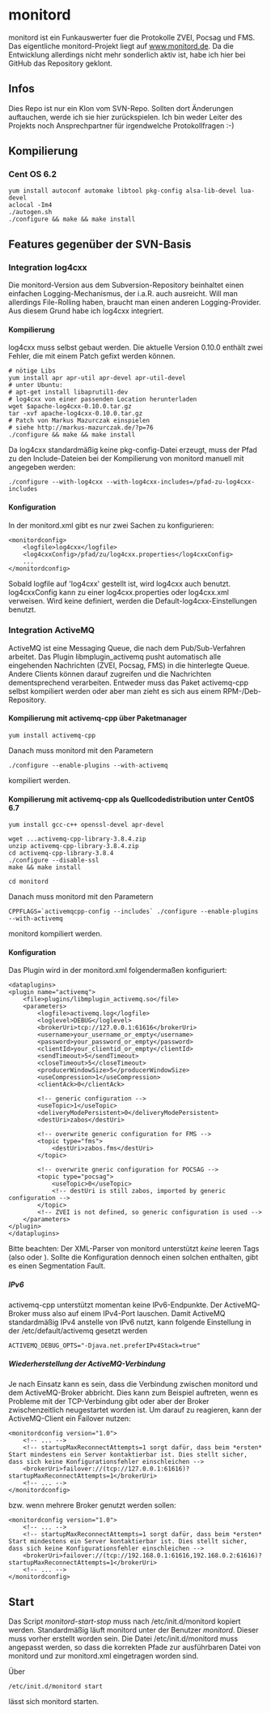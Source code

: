 # monitord

monitord ist ein Funkauswerter fuer die Protokolle ZVEI, Pocsag und FMS.
Das eigentliche monitord-Projekt liegt auf www.monitord.de.
Da die Entwicklung allerdings nicht mehr sonderlich aktiv ist, habe ich hier bei GitHub das Repository geklont.

## Infos
Dies Repo ist nur ein Klon vom SVN-Repo. Sollten dort Änderungen auftauchen, werde ich sie hier zurückspielen.
Ich bin weder Leiter des Projekts noch Ansprechpartner für irgendwelche Protokollfragen :-)

## Kompilierung
### Cent OS 6.2

	yum install autoconf automake libtool pkg-config alsa-lib-devel lua-devel
	aclocal -Im4
	./autogen.sh
	./configure && make && make install

## Features gegenüber der SVN-Basis
### Integration log4cxx
Die monitord-Version aus dem Subversion-Repository beinhaltet einen einfachen Logging-Mechanismus, der i.a.R. auch ausreicht.
Will man allerdings File-Rolling haben, braucht man einen anderen Logging-Provider.
Aus diesem Grund habe ich log4cxx integriert.

#### Kompilierung
log4cxx muss selbst gebaut werden. Die aktuelle Version 0.10.0 enthält zwei Fehler, die mit einem Patch gefixt werden können.

	# nötige Libs
	yum install apr apr-util apr-devel apr-util-devel
	# unter Ubuntu:
	# apt-get install libaprutil1-dev
	# log4cxx von einer passenden Location herunterladen
	wget $apache-log4cxx-0.10.0.tar.gz
	tar -xvf apache-log4cxx-0.10.0.tar.gz
	# Patch von Markus Mazurczak einspielen
	# siehe http://markus-mazurczak.de/?p=76
	./configure && make && make install

Da log4cxx standardmäßig keine pkg-config-Datei erzeugt, muss der Pfad zu den Include-Dateien bei der Kompilierung von monitord manuell mit angegeben werden:

	./configure --with-log4cxx --with-log4cxx-includes=/pfad-zu-log4cxx-includes

#### Konfiguration
In der monitord.xml gibt es nur zwei Sachen zu konfigurieren:

	<monitordconfig>
		<logfile>log4cxx</logfile>
		<log4cxxConfig>/pfad/zu/log4cxx.properties</log4cxxConfig>
		...
	</monitordconfig>

Sobald logfile auf 'log4cxx' gestellt ist, wird log4cxx auch benutzt. log4cxxConfig kann zu einer log4cxx.properties oder log4cxx.xml verweisen. Wird keine definiert, werden die Default-log4cxx-Einstellungen benutzt.

### Integration ActiveMQ
ActiveMQ ist eine Messaging Queue, die nach dem Pub/Sub-Verfahren arbeitet.
Das Plugin libmplugin_activemq pusht automatisch alle eingehenden Nachrichten (ZVEI, Pocsag, FMS) in die hinterlegte Queue.
Andere Clients können darauf zugreifen und die Nachrichten dementsprechend verarbeiten.
Entweder muss das Paket activemq-cpp selbst kompiliert werden oder aber man zieht es sich aus einem RPM-/Deb-Repository.

#### Kompilierung mit activemq-cpp über Paketmanager

	yum install activemq-cpp

Danach muss monitord mit den Parametern

	./configure --enable-plugins --with-activemq

kompiliert werden.


#### Kompilierung mit activemq-cpp als Quellcodedistribution unter CentOS 6.7

	yum install gcc-c++ openssl-devel apr-devel

	wget ...activemq-cpp-library-3.8.4.zip
	unzip activemq-cpp-library-3.8.4.zip
	cd activemq-cpp-library-3.8.4
	./configure --disable-ssl
	make && make install

	cd monitord

Danach muss monitord mit den Parametern

	CPPFLAGS=`activemqcpp-config --includes` ./configure --enable-plugins --with-activemq

monitord kompiliert werden.
	
#### Konfiguration
Das Plugin wird in der monitord.xml folgendermaßen konfiguriert:

	<dataplugins>
	<plugin name="activemq">
		<file>plugins/libmplugin_activemq.so</file>
		<parameters>
			<logfile>activemq.log</logfile>
			<loglevel>DEBUG</loglevel>
			<brokerUri>tcp://127.0.0.1:61616</brokerUri>
			<username>your_username_or_empty</username>
			<password>your_password_or_empty</password>
			<clientId>your_clientid_or_empty</clientId>
			<sendTimeout>5</sendTimeout>
			<closeTimeout>5</closeTimeout>
			<producerWindowSize>5</producerWindowSize>
			<useCompression>1</useCompression>
			<clientAck>0</clientAck>

			<!-- generic configuration -->
			<useTopic>1</useTopic>
			<deliveryModePersistent>0</deliveryModePersistent>
			<destUri>zabos</destUri>

			<!-- overwrite generic configuration for FMS -->
			<topic type="fms">
				<destUri>zabos.fms</destUri>
			</topic>

			<!-- overwrite gneric configuration for POCSAG -->
			<topic type="pocsag">
				<useTopic>0</useTopic>
				<!-- destUri is still zabos, imported by generic configuration -->
			</topic>
			<!-- ZVEI is not defined, so generic configuration is used -->
		</parameters>
	</plugin>
	</dataplugins> 

Bitte beachten: Der XML-Parser von monitord unterstützt *keine* leeren Tags (also <tag/> oder <tag></tag>). Sollte die Konfiguration dennoch einen solchen enthalten, gibt es einen Segmentation Fault.

##### IPv6
activemq-cpp unterstützt momentan keine IPv6-Endpunkte. Der ActiveMQ-Broker muss also auf einem IPv4-Port lauschen. Damit ActiveMQ standardmäßig IPv4 anstelle von IPv6 nutzt, kann folgende Einstellung in der /etc/default/activemq gesetzt werden

	ACTIVEMQ_DEBUG_OPTS="-Djava.net.preferIPv4Stack=true"

##### Wiederherstellung der ActiveMQ-Verbindung
Je nach Einsatz kann es sein, dass die Verbindung zwischen monitord und dem ActiveMQ-Broker abbricht. Dies kann zum Beispiel auftreten, wenn es Probleme mit der TCP-Verbindung gibt oder aber der Broker zwischenzeitlich neugestartet worden ist.
Um darauf zu reagieren, kann der ActiveMQ-Client ein Failover nutzen:

	<monitordconfig version="1.0">
		<!-- ... -->
		<!-- startupMaxReconnectAttempts=1 sorgt dafür, dass beim *ersten* Start mindestens ein Server kontaktierbar ist. Dies stellt sicher, dass sich keine Konfigurationsfehler einschleichen -->
		<brokerUri>failover://(tcp://127.0.0.1:61616)?startupMaxReconnectAttempts=1</brokerUri>
		<!-- ... -->
	</monitordconfig>

bzw. wenn mehrere Broker genutzt werden sollen:

	<monitordconfig version="1.0">
		<!-- ... -->
		<!-- startupMaxReconnectAttempts=1 sorgt dafür, dass beim *ersten* Start mindestens ein Server kontaktierbar ist. Dies stellt sicher, dass sich keine Konfigurationsfehler einschleichen -->
		<brokerUri>failover://(tcp://192.168.0.1:61616,192.168.0.2:61616)?startupMaxReconnectAttempts=1</brokerUri>
		<!-- ... -->
	</monitordconfig>

## Start
Das Script *monitord-start-stop* muss nach /etc/init.d/monitord kopiert werden. Standardmäßig läuft monitord unter der Benutzer *monitord*. Dieser muss vorher erstellt worden sein.
Die Datei /etc/init.d/monitord muss angepasst werden, so dass die korrekten Pfade zur ausführbaren Datei von monitord und zur monitord.xml eingetragen worden sind.


Über
	
	/etc/init.d/monitord start

lässt sich monitord starten.
